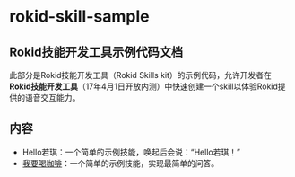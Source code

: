 # rokid-skill-sample
## Rokid技能开发工具示例代码文档
此部分是Rokid技能开发工具（Rokid Skills kit）的示例代码，允许开发者在**Rokid技能开发工具**（17年4月1日开放内测）中快速创建一个skill以体验Rokid提供的语音交互能力。

## 内容

- Hello若琪：一个简单的示例技能，唤起后会说：“Hello若琪！”
- [我要喝咖啡](https://github.com/Rokid/rokid-skill-sample/tree/master/rokid-skill-sample-java-tastecoffee)：一个简单的示例技能，实现最简单的问答。



